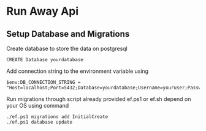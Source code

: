 # Run Away Api

## Setup Database and Migrations

Create database to store the data on postgresql
```
CREATE Database yourdatabase
```

Add connection string to the environment variable using

```
$env:DB_CONNECTION_STRING = "Host=localhost;Port=5432;Database=yourdatabase;Username=youruser;Password=yourpassword"
```

Run migrations through script already provided ef.ps1 or ef.sh depend on your OS using command
```
./ef.ps1 migrations add InitialCreate
./ef.ps1 database update
```